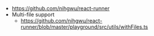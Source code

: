 - https://github.com/nihgwu/react-runner
- Multi-file support
  - https://github.com/nihgwu/react-runner/blob/master/playground/src/utils/withFiles.ts
